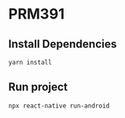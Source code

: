 # PRM391

## Install Dependencies
```yarn install```

## Run project
```npx react-native run-android```
